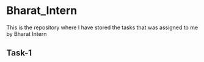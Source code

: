 # Bharat_Intern
This is the repository where  I have stored the tasks that was assigned to me by Bharat Intern

## Task-1


